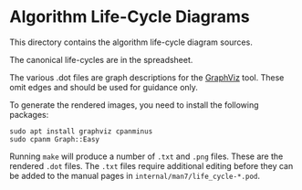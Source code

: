 Algorithm Life-Cycle Diagrams
=============================

This directory contains the algorithm life-cycle diagram sources.

The canonical life-cycles are in the spreadsheet.

The various .dot files are graph descriptions for the
[GraphViz](https://www.graphviz.org/) tool.  These omit edges and should
be used for guidance only.

To generate the rendered images, you need to install the following packages:

    sudo apt install graphviz cpanminus
    sudo cpanm Graph::Easy

Running `make` will produce a number of `.txt` and `.png` files.
These are the rendered `.dot` files.  The `.txt` files require
additional editing before they can be added to the manual pages in
`internal/man7/life_cycle-*.pod`.
